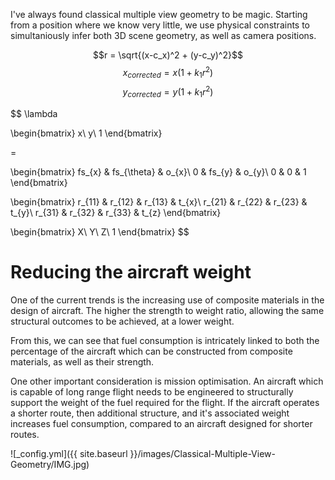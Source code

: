 I've always found classical multiple view geometry to be magic. Starting from a position where we know very little, we use physical constraints to simultaniously infer both 3D scene geometry, as well as camera positions.



$$r = \sqrt{(x-c_x)^2 + (y-c_y)^2}$$ 
$$x_{corrected} = x (1 + k_1r^2)$$
$$y_{corrected} = y (1 + k_1r^2)$$



$$
\lambda

\begin{bmatrix} 
x\\
y\\
1
\end{bmatrix}

=

\begin{bmatrix} 
fs_{x} & fs_{\theta} &  o_{x}\\
0 & fs_{y} & o_{y}\\
0 & 0 & 1
\end{bmatrix}


\begin{bmatrix} 
r_{11} & r_{12} & r_{13} & t_{x}\\
r_{21} & r_{22} & r_{23} & t_{y}\\
r_{31} & r_{32} & r_{33} & t_{z}
\end{bmatrix}

\begin{bmatrix} 
X\\
Y\\
Z\\
1
\end{bmatrix}
$$



Reducing the aircraft weight
===============

One of the current trends is the increasing use of composite materials in the design of aircraft. The higher the strength to weight ratio, allowing the same structural outcomes to be achieved, at a lower weight. 

From this, we can see that fuel consumption is intricately linked to both the percentage of the aircraft which can be constructed from composite materials, as well as their strength. 

One other important consideration is mission optimisation. An aircraft which is capable of long range flight needs to be engineered to structurally support the weight of the fuel required for the flight. If the aircraft operates a shorter route, then additional structure, and it's associated weight increases fuel consumption, compared to an aircraft designed for shorter routes.


![_config.yml]({{ site.baseurl }}/images/Classical-Multiple-View-Geometry/IMG.jpg)